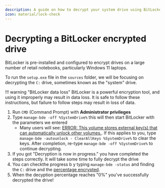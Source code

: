 ```yaml
---
description: A guide on how to decrypt your system drive using BitLocker
icon: material/lock-check
---
```


# Decrypting a BitLocker encrypted drive

BitLocker is pre-installed and configured to encrypt drives on a large number of retail notebooks, particularly Windows 11 laptops.

To run the `setup.exe` file in the `sources` folder, we will be focusing on decrypting the `C:` drive, sometimes known as the "system" drive.

!!! warning "BitLocker data loss"
    BitLocker is a powerful encryption tool, and using it improperly may result in data loss. It is safe to follow these instructions, but failure to follow steps may result in loss of data.

1. Run `CMD` (Command Prompt) with **Administrator privileges**
2. Type `manage-bde -off %SystemDrive%` this will then start BitLocker with the parameters we entered
    - Many users will see: [ERROR: This volume stores external key(s) that can automatically unlock other volumes.](../assets/images/bitlocker-error-decrypting.jpg). If this applies to you, type `manage-bde -autounlock - ClearAllKeys %SystemDrive%` to clear the keys. After completion, re-type `manage-bde -off %SystemDrive%` to continue decrypting.
3. If you got "Decryption is now in progress." you have completed the steps correctly. It will take some time to fully decrypt the drive
4. You can checkthe progress b
y typing `manage-bde -status` and finding the `C:` drive and the [percentage encrypted](../assets/images/bitlocker-decryption-progress.png).
5. When the decyption percentage reaches "0%" you've successfully decrypted the drive!
